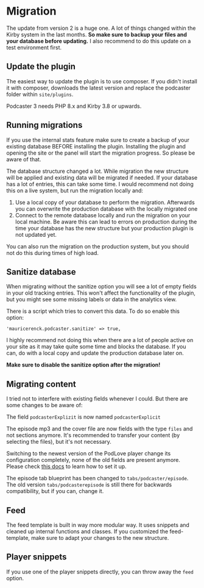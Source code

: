 # Migration

The update from version 2 is a huge one. A lot of things changed within the Kirby system in the last months. **So make sure to backup your files and your database before updating.** I also recommend to do this update on a test environment first.

## Update the plugin
The easiest way to update the plugin is to use composer. If you didn't install it with composer, downloads the latest version and replace the podcaster folder within `site/plugins`.

Podcaster 3 needs PHP 8.x and Kirby 3.8 or upwards.

## Running migrations
If you use the internal stats feature make sure to create a backup of your existing database BEFORE installing the plugin. Installing the plugin and opening the site or the panel will start the migration progress. So please be aware of that.

The database structure changed a lot. While migration the new structure will be applied and existing data will be migrated if needed. If your database has a lot of entries, this can take some time. I would recommend not doing this on a live system, but run the migration locally and:

1. Use a local copy of your database to perform the migration. Afterwards you can overwrite the production database with the locally migrated one
2. Connect to the remote database locally and run the migration on your local machine. Be aware this can lead to errors on production during the time your database has the new structure but your production plugin is not updated yet.

You can also run the migration on the production system, but you should not do this during times of high load. 

## Sanitize database
When migrating without the sanitize option you will see a lot of empty fields in your old tracking entries. This won't affect the functionality of the plugin, but you might see some missing labels or data in the analytics view.

There is a script which tries to convert this data. To do so enable this option:

`'mauricerenck.podcaster.sanitize' => true,`

I highly recommend not doing this when there are a lot of people active on your site as it may take quite some time and blocks the database. If you can, do with a local copy and update the production database later on.

**Make sure to disable the sanitize option after the migration!**

## Migrating content
I tried not to interfere with existing fields whenever I could.  But there are some changes to be aware of:

The field `podcasterExplizit` is now named `podcasterExplicit`

The episode mp3 and the cover file are now fields with the type `files` and not sections anymore. It's recommended to transfer your content (by selecting the files), but it's not necessary. 

Switching to the newest version of the PodLove player change its configuration completely, none of the old fields are present anymore. Please check [this docs](player.md) to learn how to set it up.

The episode tab blueprint has been changed to `tabs/podcaster/episode`. The old version `tabs/podcasterepisode` is still there for backwards compatibility, but if you can, change it.

## Feed
The feed template is built in way more modular way. It uses snippets and cleaned up internal functions and classes. If you customized the feed-template, make sure to adapt your changes to the new structure.

## Player snippets

If you use one of the player snippets directly, you can throw away the `feed` option.

